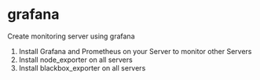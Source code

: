 # grafana
Create monitoring server using grafana

1. Install Grafana and Prometheus on your Server to monitor other Servers
2. Install node_exporter on all servers
3. Install blackbox_exporter on all servers
